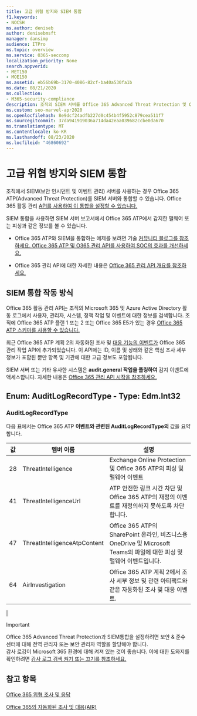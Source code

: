 ```yaml
---
title: 고급 위협 방지와 SIEM 통합
f1.keywords:
- NOCSH
ms.author: deniseb
author: denisebmsft
manager: dansimp
audience: ITPro
ms.topic: overview
ms.service: O365-seccomp
localization_priority: None
search.appverid:
- MET150
- MOE150
ms.assetid: eb56b69b-3170-4086-82cf-ba40a530fa1b
ms.date: 08/21/2020
ms.collection:
- M365-security-compliance
description: 조직의 SIEM 서버를 Office 365 Advanced Threat Protection 및 Office 365 작업 관리 API의 관련 위협 이벤트와 통합합니다.
ms.custom: seo-marvel-apr2020
ms.openlocfilehash: 8e9dcf24adfb227d0c454b4f5952c879cea511f7
ms.sourcegitcommit: 37da941919036a714da42eaa039682ccbe0da670
ms.translationtype: MT
ms.contentlocale: ko-KR
ms.lasthandoff: 08/23/2020
ms.locfileid: "46860692"
---
```

# <a name="siem-integration-with-advanced-threat-protection"></a>고급 위협 방지와 SIEM 통합

조직에서 SIEM(보안 인시던트 및 이벤트 관리) 서버를 사용하는 경우 Office 365 ATP(Advanced Threat Protection)를 SIEM 서버와 통합할 수 있습니다. Office 365 활동 관리 [API를 사용하여 이 통합을 설정할 수 있습니다.](https://docs.microsoft.com/office/office-365-management-api/office-365-management-activity-api-reference) 

SIEM 통합을 사용하면 SIEM 서버 보고서에서 Office 365 ATP에서 감지한 맬웨어 또는 피싱과 같은 정보를 볼 수 있습니다. 

- Office 365 ATP와 SIEM을 통합하는 예제를 보려면 기술 [커뮤니티 블로그를 참조하세요. Office 365 ATP 및 O365 관리 API를 사용하여 SOC의 효과를 개선하세요.](https://techcommunity.microsoft.com/t5/microsoft-security-and/improve-the-effectiveness-of-your-soc-with-office-365-atp-and/ba-p/1525185)

- Office 365 관리 API에 대한 자세한 내용은 [Office 365 관리 API 개요를 참조하세요.](https://docs.microsoft.com/office/office-365-management-api/office-365-management-apis-overview)

## <a name="how-siem-integration-works"></a>SIEM 통합 작동 방식

Office 365 활동 관리 API는 조직의 Microsoft 365 및 Azure Active Directory 활동 로그에서 사용자, 관리자, 시스템, 정책 작업 및 이벤트에 대한 정보를 검색합니다. 조직에 Office 365 ATP 플랜 1 또는 2 또는 Office 365 E5가 있는 경우 [Office 365 ATP 스키마를 사용할 수 있습니다.](https://docs.microsoft.com/office/office-365-management-api/office-365-management-activity-api-schema#office-365-advanced-threat-protection-and-threat-investigation-and-response-schema)  

최근 Office 365 ATP 계획 2의 자동화된 조사 및 [대응 기능의 이벤트가](office-365-atp.md#office-365-atp-plan-1-and-plan-2) Office 365 관리 작업 API에 추가되었습니다. 이 API에는 ID, 이름 및 상태와 같은 핵심 조사 세부 정보가 포함된 뿐만 항목 및 기관에 대한 고급 정보도 포함됩니다.

SIEM 서버 또는 기타 유사한 시스템은 **audit.general 작업을 폴링하여** 감지 이벤트에 액세스합니다. 자세한 내용은 [Office 365 관리 API 시작을 참조하세요.](https://docs.microsoft.com/office/office-365-management-api/get-started-with-office-365-management-apis) 


## <a name="enum-auditlogrecordtype---type-edmint32"></a>Enum: AuditLogRecordType - Type: Edm.Int32

### <a name="auditlogrecordtype"></a>AuditLogRecordType

다음 표에서는 Office 365 ATP **이벤트와 관련된 AuditLogRecordType의** 값을 요약합니다.

|값|멤버 이름|설명|
|---|---|---|
|28|ThreatIntelligence|Exchange Online Protection 및 Office 365 ATP의 피싱 및 맬웨어 이벤트|
|41|ThreatIntelligenceUrl|ATP 안전한 링크 시간 차단 및 Office 365 ATP의 재정의 이벤트를 재정의하지 못하도록 차단합니다.|
|47|ThreatIntelligenceAtpContent|Office 365 ATP의 SharePoint 온라인, 비즈니스용 OneDrive 및 Microsoft Teams의 파일에 대한 피싱 및 맬웨어 이벤트입니다.|
|64|AirInvestigation|Office 365 ATP 계획 2에서 조사 세부 정보 및 관련 아티팩트와 같은 자동화된 조사 및 대응 이벤트.|
|

> [!IMPORTANT]
> Office 365 Advanced Threat Protection과 SIEM통합을 설정하려면 보안 & 준수 센터에 대해 전역 관리자 또는 보안 관리자 역할을 할당해야 합니다.<br/>감사 로깅이 Microsoft 365 환경에 대해 켜져 있는 것이 좋습니다. 이에 대한 도와지를 확인하려면 [감사 로그 검색 켜기 또는 끄기를 참조하세요.](../../compliance/turn-audit-log-search-on-or-off.md)

## <a name="see-also"></a>참고 항목

[Office 365 위협 조사 및 응답](office-365-ti.md)

[Office 365의 자동화된 조사 및 대응(AIR)](automated-investigation-response-office.md)


